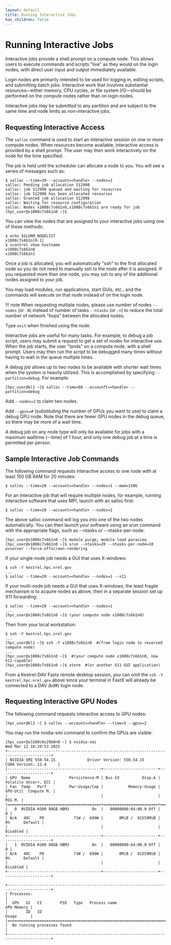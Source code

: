 ```yaml
---
layout: default
title: Running Interactive Jobs
has_children: false
---
```


# Running Interactive Jobs

Interactive jobs provide a shell prompt on a compute node. This allows users to execute commands and scripts "live" as they would on the login nodes, with direct user input and output immediately available. 

Login nodes are primarily intended to be used for logging in, editing scripts, and submitting batch jobs. Interactive work that involves substantial resources—either memory, CPU cycles, or file system I/O—should be performed on the compute nodes rather than on login nodes.

Interactive jobs may be submitted to any partition and are subject to the same time and node limits as non-interactive jobs.

## Requesting Interactive Access

The `salloc` command is used to start an interactive session on one or more compute nodes. When resources become available, interactive access is provided by a shell prompt. The user may then work interactively on the node for the time specified.

The job is held until the scheduler can allocate a node to you. You will see a series of messages such as: 

```
$ salloc --time=30 --account=<handle> --nodes=2
salloc: Pending job allocation 512998
salloc: job 512998 queued and waiting for resources
salloc: job 512998 has been allocated resources
salloc: Granted job allocation 512998
salloc: Waiting for resource configuration
salloc: Nodes x1008c7s6b1n0,x1008c7s6b1n1 are ready for job
[hpc_user@x1008c7s6b1n0 ~]$ 
```

You can view the nodes that are assigned to your interactive jobs using one of these methods:

```
$ echo $SLURM_NODELIST
x1008c7s6b1n[0-1]
$ scontrol show hostname
x1008c7s6b1n0
x1008c7s6b1n1
```

Once a job is allocated, you will automatically "ssh" to the first allocated node so you do not need to manually ssh to the node after it is assigned. If you requested more than one node, you may ssh to any of the additional nodes assigned to your job. 

You may load modules, run applications, start GUIs, etc., and the commands will execute on that node instead of on the login node.

!!! note
    When requesting multiple nodes, please use number of nodes `--nodes` (or `-N`) instead of number of tasks `--ntasks` (or `-n`) to reduce the total number of network "hops" between the allocated nodes.  

Type `exit` when finished using the node.

Interactive jobs are useful for many tasks. For example, to debug a job script, users may submit a request to get a set of nodes for interactive use. When the job starts, the user "lands" on a compute node, with a shell prompt. Users may then run the script to be debugged many times without having to wait in the queue multiple times.

A debug job allows up to two nodes to be available with shorter wait times when the system is heavily utilized. This is accomplished by specifying `--partition=debug`. For example:

```
[hpc_user@kl1 ~]$ salloc --time=60 --accounft=<handle> --partition=debug
```

Add `--nodes=2` to claim two nodes.

Add `--gpus=#` (substituting the number of GPUs you want to use) to claim a debug GPU node. Note that there are fewer GPU nodes in the debug queue, so there may be more of a wait time.

A debug job on any node type will only be available for jobs with a maximum walltime (--time) of 1 hour, and only one debug job at a time is permitted per person.

## Sample Interactive Job Commands

The following command requests interactive access to one node with at least 150 GB RAM for 20 minutes:

```
$ salloc --time=20 --account=<handle> --nodes=1 --mem=150G
```

For an interactive job that will require multiple nodes, for example, running interactive software that uses MPI, launch with an salloc first:

```
$ salloc --time=20 --account=<handle> --nodes=2
```

The above salloc command will log you into one of the two nodes automatically. You can then launch your software using an srun command with the appropriate flags, such as --ntasks or --ntasks-per-node:

```
[hpc_user@x1008c7s6b1n0 ~]$ module purge; module load paraview
[hpc_user@x1008c7s6b1n0 ~]$ srun --ntasks=20 --ntasks-per-node=10 pvserver --force-offscreen-rendering
```

If your single-node job needs a GUI that uses X-windows:

```
$ ssh -Y kestrel.hpc.nrel.gov
...
$ salloc --time=20 --account=<handle> --nodes=1 --x11
```

If your multi-node job needs a GUI that uses X-windows, the least fragile mechanism is to acquire nodes as above, then in a separate session set up X11 forwarding:

```
$ salloc --time=20 --account=<handle> --nodes=2
...
[hpc_user@x1008c7s6b1n0 ~]$ (your compute node x1008c7s6b1n0)
```

Then from your local workstation:

```
$ ssh -Y kestrel.hpc.nrel.gov
...
[hpc_user@kl1 ~]$ ssh -Y x1008c7s6b1n0  #(from login node to reserved compute node)
...
[hpc_user@x1008c7s6b1n0 ~]$  #(your compute node x1008c7s6b1n0, now X11-capable)
[hpc_user@x1008c7s6b1n0 ~]$ xterm  #(or another X11 GUI application)
```

From a Kestrel-DAV Fastx remote desktop session, you can omit the `ssh -Y kestrel.hpc.nrel.gov` above since your terminal in FastX will already be connected to a DAV (kd#) login node. 


## Requesting Interactive GPU Nodes

The following command requests interactive access to GPU nodes:

```
[hpc_user@kl2 ~] $ salloc --account=<handle> --time=5 --gpus=2
```
You may run the nvidia-smi command to confirm the GPUs are visible:

```
[hpc_user@x3100c0s29b0n0 ~] $ nvidia-smi
Wed Mar 12 16:20:53 2025
+-----------------------------------------------------------------------------------------+
| NVIDIA-SMI 550.54.15              Driver Version: 550.54.15      CUDA Version: 12.4     |
|-----------------------------------------+------------------------+----------------------+
| GPU  Name                 Persistence-M | Bus-Id          Disp.A | Volatile Uncorr. ECC |
| Fan  Temp   Perf          Pwr:Usage/Cap |           Memory-Usage | GPU-Util  Compute M. |
|                                         |                        |               MIG M. |
|=========================================+========================+======================|
|   0  NVIDIA H100 80GB HBM3          On  |   00000000:04:00.0 Off |                    0 |
| N/A   40C    P0             71W /  699W |       0MiB /  81559MiB |      0%      Default |
|                                         |                        |             Disabled |
+-----------------------------------------+------------------------+----------------------+
|   1  NVIDIA H100 80GB HBM3          On  |   00000000:64:00.0 Off |                    0 |
| N/A   40C    P0             73W /  699W |       0MiB /  81559MiB |      0%      Default |
|                                         |                        |             Disabled |
+-----------------------------------------+------------------------+----------------------+

+-----------------------------------------------------------------------------------------+
| Processes:                                                                              |
|  GPU   GI   CI        PID   Type   Process name                              GPU Memory |
|        ID   ID                                                               Usage      |
|=========================================================================================|
|  No running processes found                                                             |
+-----------------------------------------------------------------------------------------+

```
